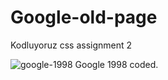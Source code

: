 # Google-old-page
Kodluyoruz css assignment 2

![google-1998](https://user-images.githubusercontent.com/45533057/142939820-9cc761d9-d57d-4dcf-b5ca-38aaa4ffb62b.png)
Google 1998 coded.
